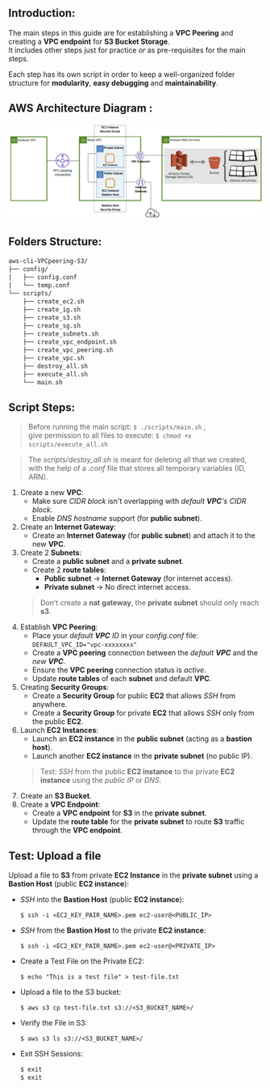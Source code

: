 ## Introduction:
The main steps in this guide are for establishing a **VPC Peering** and creating a **VPC endpoint** for **S3 Bucket Storage**. \
It includes other steps just for practice *or* as pre-requisites for the main steps. 

Each step has its own script in order to keep a well-organized folder structure for **modularity**, **easy debugging** and **maintainability**.

## AWS Architecture Diagram :
<img src="z-README-pics/vpcpeer-s3.png" width="900"/> <br/>

## Folders Structure:
```
aws-cli-VPCpeering-S3/
├── config/
|   ├── config.conf
|   └── temp.conf
└── scripts/
    ├── create_ec2.sh
    ├── create_ig.sh
    ├── create_s3.sh
    ├── create_sg.sh
    ├── create_subnets.sh
    ├── create_vpc_endpoint.sh
    ├── create_vpc_peering.sh
    ├── create_vpc.sh
    ├── destroy_all.sh
    ├── execute_all.sh
    └── main.sh
```

## Script Steps:
> Before running the main script:  ``` $ ./scripts/main.sh ``` , \
give permission to all files to execute:  ``` $ chmod +x scripts/execute_all.sh ```

> The *scripts/destoy_all.sh* is meant for deleting all that we created, with the help of a *.conf* file that stores all temporary variables (ID, ARN).

1. Create a new **VPC**:
    - Make sure *CIDR block* isn't overlapping with *default **VPC**'s CIDR block*.
    - Enable *DNS hostname* support (for **public subnet**).
2. Create an **Internet Gateway**:
    - Create an **Internet Gateway** (for **public subnet**) and attach it to the new **VPC**.
3. Create 2 **Subnets**:
    - Create a **public subnet** and a **private subnet**.
    - Create 2 **route tables**:
        - **Public subnet** → **Internet Gateway** (for internet access).
        - **Private subnet** → No direct internet access.
    > Don’t create a **nat gateway**, the **private subnet** should only reach **s3**.
4. Establish **VPC Peering**:
    - Place your *default **VPC** ID* in your *config.conf* file: \
    ``` DEFAULT_VPC_ID="vpc-xxxxxxxx" ```
    - Create a **VPC peering** connection between the *default **VPC*** and the *new **VPC***.
    - Ensure the **VPC peering** connection status is *active*.
    - Update **route tables** of each **subnet** and default **VPC**.
5. Creating **Security Groups**:
    - Create a **Security Group** for public **EC2** that allows *SSH* from anywhere.
    - Create a **Security Group** for private **EC2** that allows *SSH* only from the public **EC2**.
6. Launch **EC2 Instances**:
    - Launch an **EC2 instance** in the **public subnet** (acting as a **bastion host**).
    - Launch another **EC2 instance** in the **private subnet** (no public IP).
    > Test: *SSH* from the public **EC2 instance** to the private **EC2 instance** using the *public IP* or *DNS*.
7. Create an **S3 Bucket**.
8. Create a **VPC Endpoint**:
    - Create a **VPC endpoint** for **S3** in the **private subnet**.
    - Update the **route table** for the **private subnet** to route **S3** traffic through the **VPC endpoint**.

## Test: Upload a file
Upload a file to **S3** from private **EC2 Instance** in the **private subnet** using a **Bastion Host** (public **EC2 instance**):
- *SSH* into the **Bastion Host** (public **EC2 instance**):
    ``` 
    $ ssh -i <EC2_KEY_PAIR_NAME>.pem ec2-user@<PUBLIC_IP> 
    ```
- *SSH* from the **Bastion Host** to the private **EC2 instance**:
    ``` 
    $ ssh -i <EC2_KEY_PAIR_NAME>.pem ec2-user@<PRIVATE_IP> 
    ```
- Create a Test File on the Private EC2:
    ``` 
    $ echo "This is a test file" > test-file.txt 
    ```
- Upload a file to the S3 bucket:
    ``` 
    $ aws s3 cp test-file.txt s3://<S3_BUCKET_NAME>/ 
    ```
- Verify the File in S3:
    ``` 
    $ aws s3 ls s3://<S3_BUCKET_NAME>/ 
    ```
- Exit SSH Sessions:
    ```
    $ exit 
    $ exit 
    ```
